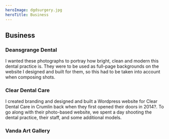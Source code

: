 ```yaml
---
heroImage: dgdsurgery.jpg
heroTitle: Business
---
```


## **Business**

### Deansgrange Dental

I wanted these photographs to portray how bright, clean and modern this dental practice is. They were to be used as full-page backgrounds on the website I designed and built for them, so this had to be taken into account when composing shots.

<photos to come>

### Clear Dental Care

I created branding and designed and built a Wordpress website for Clear Dental Care in Crumlin back when they first opened their doors in 2014?. To go along with their photo-based website, we spent a day shooting the dental practice, their staff, and some additional models.

<photos to come>

### Vanda Art Gallery

<photos to come>
